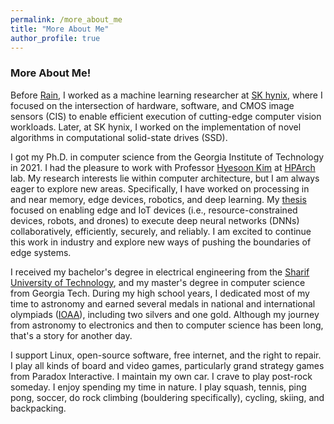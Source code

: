 ```yaml
---
permalink: /more_about_me
title: "More About Me"
author_profile: true
---
```


### More About Me!

Before [Rain](https://rain.ai/), I worked as a machine learning researcher at [SK hynix](http://www.skhynix.com/), where I focused on the intersection of hardware, software, and CMOS image sensors (CIS) to enable efficient execution of cutting-edge computer vision workloads. Later, at SK hynix, I worked on the implementation of novel algorithms in computational solid-state drives (SSD).

I got my Ph.D. in computer science from the Georgia Institute of Technology in 2021. I had the pleasure to work with Professor [Hyesoon Kim](https://www.cc.gatech.edu/~hyesoon/) at [HPArch](http://hparch.gatech.edu) lab. My research interests lie within computer architecture, but I am always eager to explore new areas. Specifically, I have worked on processing in and near memory, edge devices, robotics, and deep learning. My [thesis](http://hdl.handle.net/1853/64765) focused on enabling edge and IoT devices (i.e., resource-constrained devices, robots, and drones) to execute deep neural networks (DNNs) collaboratively, efficiently, securely, and reliably. I am excited to continue this work in industry and explore new ways of pushing the boundaries of edge systems.

I received my bachelor's degree in electrical engineering from the [Sharif University of Technology](https://en.wikipedia.org/wiki/Sharif_University_of_Technology), and my master's degree in computer science from Georgia Tech. During my high school years, I dedicated most of my time to astronomy and earned several medals in national and international olympiads ([IOAA](https://en.wikipedia.org/wiki/International_Olympiad_on_Astronomy_and_Astrophysics)), including two silvers and one gold. Although my journey from astronomy to electronics and then to computer science has been long, that's a story for another day.

I support Linux, open-source software, free internet, and the right to repair. I play all kinds of board and video games, particularly grand strategy games from Paradox Interactive. I maintain my own car. I crave to play post-rock someday. I enjoy spending my time in nature. I play squash, tennis, ping pong, soccer, do rock climbing (bouldering specifically), cycling, skiing, and backpacking.